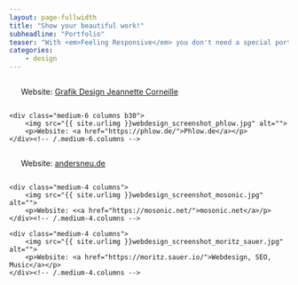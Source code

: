 ```yaml
---
layout: page-fullwidth
title: "Show your beautiful work!"
subheadline: "Portfolio"
teaser: "With <em>Feeling Responsive</em> you don't need a special portfolio template. Just check out the great possibilities of the <a href='http://foundation.zurb.com/docs/components/grid.html'>foundation grid</a> and experiment with it."
categories:
    - design
---
```

<!--more-->

<div class="row t60">
    <div class="medium-6 columns b30">
        <img src="{{ site.urlimg }}webdesign_screenshot_jcorneille.jpg" alt="">
        <p>Website: <a href="http://jcorneille.de">Grafik Design Jeannette Corneille</a></p>
    </div><!-- /.medium-6.columns -->

    <div class="medium-6 columns b30">
        <img src="{{ site.urlimg }}webdesign_screenshot_phlow.jpg" alt="">
        <p>Website: <a href="https://phlow.de/">Phlow.de</a></p>
    </div><!-- /.medium-6.columns -->
</div><!-- /.row -->


<div class="row t30">
    <div class="medium-4 columns">
        <img src="{{ site.urlimg }}webdesign_screenshot_andersneu.jpg" alt="">
        <p>Website: <a href="https://andersneu.de/">andersneu.de</a></p>
    </div><!-- /.medium-4.columns -->

    <div class="medium-4 columns">
        <img src="{{ site.urlimg }}webdesign_screenshot_mosonic.jpg" alt="">
        <p>Website: <<a href="https://mosonic.net/">mosonic.net</a>/p>
    </div><!-- /.medium-4.columns -->

    <div class="medium-4 columns">
        <img src="{{ site.urlimg }}webdesign_screenshot_moritz_sauer.jpg" alt="">
        <p>Website: <a href="https://moritz.sauer.io/">Webdesign, SEO, Music</a></p>
    </div><!-- /.medium-4.columns -->
</div><!-- /.row -->

